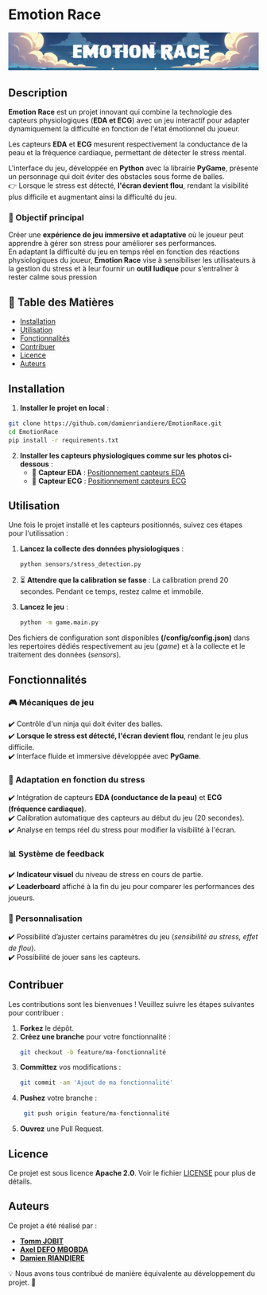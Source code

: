 # Emotion Race

![Logo du Projet](Logo.png)

## Description

**Emotion Race** est un projet innovant qui combine la technologie des capteurs physiologiques (**EDA et ECG**) avec un jeu interactif pour adapter dynamiquement la difficulté en fonction de l'état émotionnel du joueur.  

Les capteurs **EDA** et **ECG** mesurent respectivement la conductance de la peau et la fréquence cardiaque, permettant de détecter le stress mental.  

L'interface du jeu, développée en **Python** avec la librairie **PyGame**, présente un personnage qui doit éviter des obstacles sous forme de balles.  
👉 Lorsque le stress est détecté, **l'écran devient flou**, rendant la visibilité plus difficile et augmentant ainsi la difficulté du jeu.

### 🎯 Objectif principal  
Créer une **expérience de jeu immersive et adaptative** où le joueur peut apprendre à gérer son stress pour améliorer ses performances.  
En adaptant la difficulté du jeu en temps réel en fonction des réactions physiologiques du joueur, **Emotion Race** vise à sensibiliser les utilisateurs à la gestion du stress et à leur fournir un **outil ludique** pour s'entraîner à rester calme sous pression

## 📖 Table des Matières

- [Installation](#installation)
- [Utilisation](#utilisation)
- [Fonctionnalités](#fonctionnalités)
- [Contribuer](#contribuer)
- [Licence](#licence)
- [Auteurs](#auteurs)

## Installation

1. **Installer le projet en local** :

```bash
git clone https://github.com/damienriandiere/EmotionRace.git
cd EmotionRace
pip install -r requirements.txt
```

2. **Installer les capteurs physiologiques comme sur les photos ci-dessous** :  
   - 📍 **Capteur EDA** : [Positionnement capteurs EDA](Positionnement_EDA.png)
   - 📍 **Capteur ECG** : [Positionnement capteurs ECG](Positionnement_ECG.png)

## Utilisation
Une fois le projet installé et les capteurs positionnés, suivez ces étapes pour l'utilissation : 

1. **Lancez la collecte des données physiologiques** :  
   ```bash
   python sensors/stress_detection.py
   ```

2. ⏳ **Attendre que la calibration se fasse** : 
   La calibration prend 20 secondes. Pendant ce temps, restez calme et immobile.

3. **Lancez le jeu** : 
   ```bash
   python -m game.main.py
   ```
   
Des fichiers de configuration sont disponibles **(/config/config.json)** dans les repertoires dédiés respectivement au jeu (*game*) et à la collecte et le traitement des données (*sensors*).

## Fonctionnalités  

### 🎮 Mécaniques de jeu  
✔️ Contrôle d'un ninja qui doit éviter des balles.  
✔️ **Lorsque le stress est détecté, l'écran devient flou**, rendant le jeu plus difficile.  
✔️ Interface fluide et immersive développée avec **PyGame**.  

### 📡 Adaptation en fonction du stress  
✔️ Intégration de capteurs **EDA (conductance de la peau)** et **ECG (fréquence cardiaque)**.  
✔️ Calibration automatique des capteurs au début du jeu (20 secondes).  
✔️ Analyse en temps réel du stress pour modifier la visibilité à l'écran.  

### 📊 Système de feedback  
✔️ **Indicateur visuel** du niveau de stress en cours de partie.  
✔️ **Leaderboard** affiché à la fin du jeu pour comparer les performances des joueurs.  

### 🔧 Personnalisation  
✔️ Possibilité d’ajuster certains paramètres du jeu (*sensibilité au stress, effet de flou*).  
✔️ Possibilité de jouer sans les capteurs.  

## Contribuer

Les contributions sont les bienvenues ! Veuillez suivre les étapes suivantes pour contribuer :

1. **Forkez** le dépôt.
2. **Créez une branche** pour votre fonctionnalité :  
   ```bash
   git checkout -b feature/ma-fonctionnalité
    ```
3. **Committez** vos modifications :
   ```bash
   git commit -am 'Ajout de ma fonctionnalité'
   ```
4. **Pushez** votre branche :
   ```bash
    git push origin feature/ma-fonctionnalité
    ```
5. **Ouvrez** une Pull Request.

## Licence

Ce projet est sous licence **Apache 2.0**. Voir le fichier [LICENSE](LICENSE) pour plus de détails.

## Auteurs
Ce projet a été réalisé par :  

- **[Tomm JOBIT](https://github.com/tjobit)**
- **[Axel DEFO MBOBDA](https://github.com/axeldefo)**
- **[Damien RIANDIERE](https://github.com/damienriandiere)** 

💡 Nous avons tous contribué de manière équivalente au développement du projet. 🚀  
